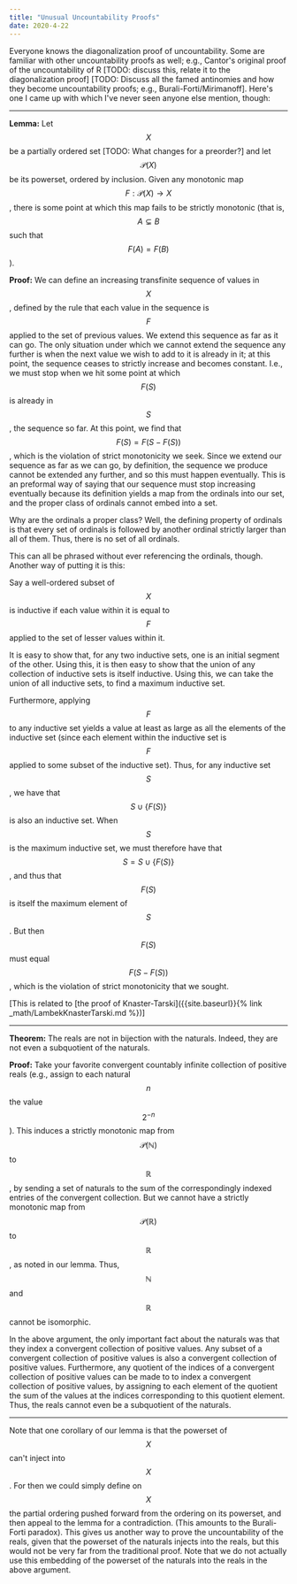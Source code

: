 ```yaml
---
title: "Unusual Uncountability Proofs"
date: 2020-4-22
---
```

Everyone knows the diagonalization proof of uncountability. Some are familiar with other uncountability proofs as well; e.g., Cantor's original proof of the uncountability of R [TODO: discuss this, relate it to the diagonalization proof] [TODO: Discuss all the famed antinomies and how they become uncountability proofs; e.g., Burali-Forti/Mirimanoff]. Here's one I came up with which I've never seen anyone else mention, though:

***

**Lemma:** Let $$X$$ be a partially ordered set [TODO: What changes for a preorder?] and let $$\mathcal{P}(X)$$ be its powerset, ordered by inclusion. Given any monotonic map $$F : \mathcal{P}(X) \to X$$, there is some point at which this map fails to be strictly monotonic (that is, $$A \subsetneq B$$ such that $$F(A) = F(B)$$).

**Proof:** We can define an increasing transfinite sequence of values in $$X$$, defined by the rule that each value in the sequence is $$F$$ applied to the set of previous values. We extend this sequence as far as it can go. The only situation under which we cannot extend the sequence any further is when the next value we wish to add to it is already in it; at this point, the sequence ceases to strictly increase and becomes constant. I.e., we must stop when we hit some point at which $$F(S)$$ is already in $$S$$, the sequence so far. At this point, we find that $$F(S) = F(S - F(S))$$, which is the violation of strict monotonicity we seek. Since we extend our sequence as far as we can go, by definition, the sequence we produce cannot be extended any further, and so this must happen eventually. This is an preformal way of saying that our sequence must stop increasing eventually because its definition yields a map from the ordinals into our set, and the proper class of ordinals cannot embed into a set.

Why are the ordinals a proper class? Well, the defining property of ordinals is that every set of ordinals is followed by another ordinal strictly larger than all of them. Thus, there is no set of all ordinals.

This can all be phrased without ever referencing the ordinals, though. Another way of putting it is this:

Say a well-ordered subset of $$X$$ is inductive if each value within it is equal to $$F$$ applied to the set of lesser values within it.

It is easy to show that, for any two inductive sets, one is an initial segment of the other. Using this, it is then easy to show that the union of any collection of inductive sets is itself inductive. Using this, we can take the union of all inductive sets, to find a maximum inductive set.

Furthermore, applying $$F$$ to any inductive set yields a value at least as large as all the elements of the inductive set (since each element within the inductive set is $$F$$ applied to some subset of the inductive set). Thus, for any inductive set $$S$$, we have that $$S \cup \{F(S)\}$$ is also an inductive set. When $$S$$ is the maximum inductive set, we must therefore have that $$S = S \cup \{F(S)\}$$, and thus that $$F(S)$$ is itself the maximum element of $$S$$. But then $$F(S)$$ must equal $$F(S - F(S))$$, which is the violation of strict monotonicity that we sought.

[This is related to [the proof of Knaster-Tarski]({{site.baseurl}}{% link _math/LambekKnasterTarski.md %})]

***

**Theorem:** The reals are not in bijection with the naturals. Indeed, they are not even a subquotient of the naturals.

**Proof:** Take your favorite convergent countably infinite collection of positive reals (e.g., assign to each natural $$n$$ the value $$2^{-n}$$). This induces a strictly monotonic map from $$\mathcal{P}(\mathbb{N})$$ to $$\mathbb{R}$$, by sending a set of naturals to the sum of the correspondingly indexed entries of the convergent collection. But we cannot have a strictly monotonic map from $$\mathcal{P}(\mathbb{R})$$ to $$\mathbb{R}$$, as noted in our lemma. Thus, $$\mathbb{N}$$ and $$\mathbb{R}$$ cannot be isomorphic.

In the above argument, the only important fact about the naturals was that they index a convergent collection of positive values. Any subset of a convergent collection of positive values is also a convergent collection of positive values. Furthermore, any quotient of the indices of a convergent collection of positive values can be made to to index a convergent collection of positive values, by assigning to each element of the quotient the sum of the values at the indices corresponding to this quotient element. Thus, the reals cannot even be a subquotient of the naturals.

***

Note that one corollary of our lemma is that the powerset of $$X$$ can't inject into $$X$$. For then we could simply define on $$X$$ the partial ordering pushed forward from the ordering on its powerset, and then appeal to the lemma for a contradiction. (This amounts to the Burali-Forti paradox). This gives us another way to prove the uncountability of the reals, given that the powerset of the naturals injects into the reals, but this would not be very far from the traditional proof. Note that we do not actually use this embedding of the powerset of the naturals into the reals in the above argument.